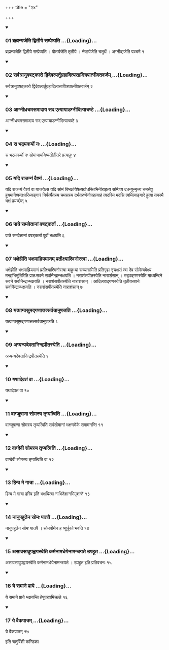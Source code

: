 +++
title = "२४"

+++

<div class="js_include" includetitle="true" newlevelforh1="3" unfilled="" url="/vedAH_yajuH/taittirIyam/sUtram/ApastambaH/shrautam/vishvAsa-prastutiH/12/24/01_brahmanyajeti_dvitIye_sampreShyati.md">
<details open><summary><h3>01 ब्रह्मन्यजेति द्वितीये सम्प्रेष्यति ...{Loading}...</h3></summary>

ब्रह्मन्यजेति द्वितीये सम्प्रेष्यति । पोतर्यजेति तृतीये । नेष्टर्यजेति चतुर्थे । अग्नीद्यजेति पञ्चमे १
</details>
</div>


<div class="js_include" includetitle="true" newlevelforh1="3" unfilled="" url="/vedAH_yajuH/taittirIyam/sUtram/ApastambaH/shrautam/vishvAsa-prastutiH/12/24/02_sarvatrAnuvaShaTkAro_dvidevatyartugrahAdityasAvitrapAtnIvatavarjam.md">
<details open><summary><h3>02 सर्वत्रानुवषट्कारो द्विदेवत्यर्तुग्रहादित्यसावित्रपात्नीवतवर्जम् ...{Loading}...</h3></summary>

सर्वत्रानुवषट्कारो द्विदेवत्यर्तुग्रहादित्यसावित्रपात्नीवतवर्जम् २
</details>
</div>


<div class="js_include" includetitle="true" newlevelforh1="3" unfilled="" url="/vedAH_yajuH/taittirIyam/sUtram/ApastambaH/shrautam/vishvAsa-prastutiH/12/24/03_AgnIdhrachamasamAdAya_sada_etyAyADagnIdityAchaShTe.md">
<details open><summary><h3>03 आग्नीध्रचमसमादाय सद एत्यायाडग्नीदित्याचष्टे ...{Loading}...</h3></summary>

आग्नीध्रचमसमादाय सद एत्यायाडग्नीदित्याचष्टे ३
</details>
</div>


<div class="js_include" includetitle="true" newlevelforh1="3" unfilled="" url="/vedAH_yajuH/taittirIyam/sUtram/ApastambaH/shrautam/vishvAsa-prastutiH/12/24/04_sa_bhadramakaryo_naH.md">
<details open><summary><h3>04 स भद्रमकर्यो नः ...{Loading}...</h3></summary>

स भद्रमकर्यो नः सोमं पाययिष्यतीतीतरे प्रत्याहुः ४
</details>
</div>


<div class="js_include" includetitle="true" newlevelforh1="3" unfilled="" url="/vedAH_yajuH/taittirIyam/sUtram/ApastambaH/shrautam/vishvAsa-prastutiH/12/24/05_yadi_rAjanyaM_vaishyaM.md">
<details open><summary><h3>05 यदि राजन्यं वैश्यं ...{Loading}...</h3></summary>

यदि राजन्यं वैश्यं वा याजयेत्स यदि सोमं बिभक्षयिषेन्न्यग्रोधस्तिभिनीराहृत्य सम्पिष्य दधन्युन्मृज्य चमसेषु हूयमानेष्वन्तःपरिध्यङ्गारं निर्वर्त्यैतस्य चमसस्य दर्भतरुणेनोपहत्याहं त्वदस्मि मदसि त्वमित्यङ्गारे हुत्वा तमस्मै भक्षं प्रयच्छेत् ५
</details>
</div>


<div class="js_include" includetitle="true" newlevelforh1="3" unfilled="" url="/vedAH_yajuH/taittirIyam/sUtram/ApastambaH/shrautam/vishvAsa-prastutiH/12/24/06_pAtre_samavetAnAM_vaShaTkartA.md">
<details open><summary><h3>06 पात्रे समवेतानां वषट्कर्ता ...{Loading}...</h3></summary>

पात्रे समवेतानां वषट्कर्ता पूर्वो भक्षयति ६
</details>
</div>


<div class="js_include" includetitle="true" newlevelforh1="3" unfilled="" url="/vedAH_yajuH/taittirIyam/sUtram/ApastambaH/shrautam/vishvAsa-prastutiH/12/24/07_bhaxehIti_bhaxamAhriyamANam_pratIxyAshvinostvA.md">
<details open><summary><h3>07 भक्षेहीति भक्षमाह्रियमाणम् प्रतीक्ष्याश्विनोस्त्वा ...{Loading}...</h3></summary>

भक्षेहीति भक्षमाह्रियमाणं प्रतीक्ष्याश्विनोस्त्वा बाहुभ्यां सघ्यासमिति प्रतिगृह्य नृचक्षसं त्वा देव सोमेत्यवेक्ष्य मन्द्राभिभूतिरिति प्रातःसवने सर्वानैन्द्रान्भक्षयति । नराशंसपीतस्येति नाराशंसान् । रुद्रवद्गणस्येति माध्यन्दिने सवने सर्वानैन्द्रान्भक्षयति । नराशंसपीतस्येति नाराशंसान् । आदित्यवद्गणस्येति तृतीयसवने सर्वानैन्द्रान्भक्षयति । नराशंसपीतस्येति नाराशंसान् ७
</details>
</div>


<div class="js_include" includetitle="true" newlevelforh1="3" unfilled="" url="/vedAH_yajuH/taittirIyam/sUtram/ApastambaH/shrautam/vishvAsa-prastutiH/12/24/08_yatprAgvasumadgaNAttatsarvatrAnuShajati.md">
<details open><summary><h3>08 यत्प्राग्वसुमद्गणात्तत्सर्वत्रानुषजति ...{Loading}...</h3></summary>

यत्प्राग्वसुमद्गणात्तत्सर्वत्रानुषजति ८
</details>
</div>


<div class="js_include" includetitle="true" newlevelforh1="3" unfilled="" url="/vedAH_yajuH/taittirIyam/sUtram/ApastambaH/shrautam/vishvAsa-prastutiH/12/24/09_apyanyadevatAnindrapItasyeti.md">
<details open><summary><h3>09 अप्यन्यदेवतानिन्द्रपीतस्येति ...{Loading}...</h3></summary>

अप्यन्यदेवतानिन्द्रपीतस्येति ९
</details>
</div>


<div class="js_include" includetitle="true" newlevelforh1="3" unfilled="" url="/vedAH_yajuH/taittirIyam/sUtram/ApastambaH/shrautam/vishvAsa-prastutiH/12/24/10_yathAdevataM_vA.md">
<details open><summary><h3>10 यथादेवतं वा ...{Loading}...</h3></summary>

यथादेवतं वा १०
</details>
</div>


<div class="js_include" includetitle="true" newlevelforh1="3" unfilled="" url="/vedAH_yajuH/taittirIyam/sUtram/ApastambaH/shrautam/vishvAsa-prastutiH/12/24/11_vAgjuShANA_somasya_tRpyatviti.md">
<details open><summary><h3>11 वाग्जुषाणा सोमस्य तृप्यत्विति ...{Loading}...</h3></summary>

वाग्जुषाणा सोमस्य तृप्यत्विति सर्वसोमानां भक्षणमेके समामनन्ति ११
</details>
</div>


<div class="js_include" includetitle="true" newlevelforh1="3" unfilled="" url="/vedAH_yajuH/taittirIyam/sUtram/ApastambaH/shrautam/vishvAsa-prastutiH/12/24/12_vAgdevI_somasya_tRpyatviti.md">
<details open><summary><h3>12 वाग्देवी सोमस्य तृप्यत्विति ...{Loading}...</h3></summary>

वाग्देवी सोमस्य तृप्यत्विति वा १२
</details>
</div>


<div class="js_include" includetitle="true" newlevelforh1="3" unfilled="" url="/vedAH_yajuH/taittirIyam/sUtram/ApastambaH/shrautam/vishvAsa-prastutiH/12/24/13_hinva_me_gAtrA.md">
<details open><summary><h3>13 हिन्व मे गात्रा ...{Loading}...</h3></summary>

हिन्व मे गात्रा हरिव इति भक्षयित्वा नाभिदेशानभिमृशन्ते १३
</details>
</div>


<div class="js_include" includetitle="true" newlevelforh1="3" unfilled="" url="/vedAH_yajuH/taittirIyam/sUtram/ApastambaH/shrautam/vishvAsa-prastutiH/12/24/14_nAnupahUtena_somaH_pAtavai.md">
<details open><summary><h3>14 नानुपहूतेन सोमः पातवै ...{Loading}...</h3></summary>

नानुपहूतेन सोमः पातवै । सोमपीथेन ह व्युर्धुको भवति १४
</details>
</div>


<div class="js_include" includetitle="true" newlevelforh1="3" unfilled="" url="/vedAH_yajuH/taittirIyam/sUtram/ApastambaH/shrautam/vishvAsa-prastutiH/12/24/15_asAvasAvupahvayasveti_karmanAmadheyenAmantrayate_upahUta.md">
<details open><summary><h3>15 असावसावुपह्वयस्वेति कर्मनामधेयेनामन्त्रयते उपहूत ...{Loading}...</h3></summary>

असावसावुपह्वयस्वेति कर्मनामधेयेनामन्त्रयते । उपहूत इति प्रतिवचनः १५
</details>
</div>


<div class="js_include" includetitle="true" newlevelforh1="3" unfilled="" url="/vedAH_yajuH/taittirIyam/sUtram/ApastambaH/shrautam/vishvAsa-prastutiH/12/24/16_ye_samAne_prAye.md">
<details open><summary><h3>16 ये समाने प्राये ...{Loading}...</h3></summary>

ये समाने प्राये भक्षयन्ति तेषूपहवमिच्छते १६
</details>
</div>


<div class="js_include" includetitle="true" newlevelforh1="3" unfilled="" url="/vedAH_yajuH/taittirIyam/sUtram/ApastambaH/shrautam/vishvAsa-prastutiH/12/24/17_ye_vaikapAtram.md">
<details open><summary><h3>17 ये वैकपात्रम् ...{Loading}...</h3></summary>

ये वैकपात्रम् १७
</details>
</div>



  
इति चतुर्विंशी कण्डिका 

